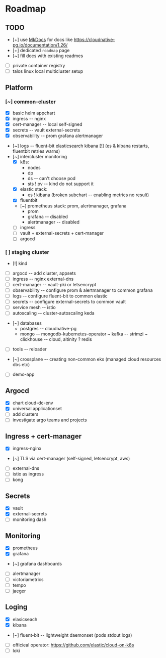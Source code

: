 # Roadmap

## TODO

- [+] use [MkDocs](https://www.mkdocs.org) for docs like https://cloudnative-pg.io/documentation/1.26/
- [+] dedicated `roadmap` page
- [~] fill docs with existing readmes
- [ ] private container registry
- [ ] talos linux local multicluster setup

## Platform

### [~] common-cluster

- [x] basic helm appchart
- [x] ingress -- nginx
- [x] cert-manager -- local self-signed
- [x] secrets -- vault external-secrets
- [x] observability -- prom grafana alertmanager
- [~] logs -- fluent-bit elasticsearch kibana
  [!] (es & kibana restarts, fluentbit retries warns)
- [~] intercluster monitoring
  * [x] k8s:
      + nodes
      + dp
      + ds -- can't choose pod
      + sts
      ! pv -- kind do not support it
  * [x] elastic stack:
      + es
      ! kibana (broken subchart -- enabling metrics no result)
  * [x] fluentbit
  * [~] prometheus stack: prom, alertmanager, grafana
      + prom
      - grafana -- disabled
      - alertmanager -- disabled
  * [ ] ingress
  * [ ] vault + external-secrets + cert-manager
  * [ ] argocd

### [ ] staging cluster

- [!] kind
- [ ] argocd -- add cluster, appsets
- [ ] ingress -- nginx external-dns
- [ ] cert-manager -- vault-pki or letsencrypt
- [ ] observability -- configure prom & alertmanager to common grafana
- [ ] logs -- configure fluent-bit to common elastic
- [ ] secrets -- configure external-secrets to common vault
- [ ] service mesh -- istio
- [ ] autoscaling -- cluster-autoscaling keda
- [~] databases
    + postgres -- cloudnative-pg
    + mongo -- mongodb-kubernetes-operator
    ~ kafka -- strimzi
    ~ clickhouse -- cloud, altinity
    ? redis
- [ ] tools -- reloader
- [~] crossplane -- creating non-common eks (managed cloud resources dbs etc)
- [ ] demo-app

## Argocd

- [x] chart cloud-dc-env
- [x] universal applicationset
- [ ] add clusters
- [ ] investigate argo teams and projects

## Ingress + cert-manager

- [x] ingress-nginx
- [~] TLS via cert-manager (self-signed, letsencrypt, aws)
- [ ] external-dns
- [ ] istio as ingress
- [ ] kong

## Secrets

- [x] vault
- [x] external-secrets
- [ ] monitoring dash

## Monitoring

- [x] prometheus
- [x] grafana
- [~] grafana dashboards
- [ ] alertmanager
- [ ] victoriametrics
- [ ] tempo
- [ ] jaeger

## Loging

- [x] elasicseach
- [x] kibana
- [~] fluent-bit -- lightweight daemonset (pods stdout logs)
- [ ] officieal operator: https://github.com/elastic/cloud-on-k8s
- [ ] loki
